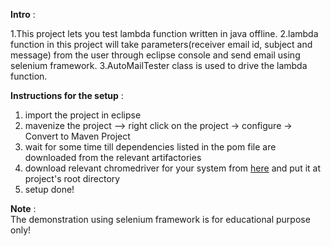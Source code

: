 **Intro** :  

1.This project lets you test lambda function written in java offline.
2.lambda function in this project will take parameters(receiver email id, subject and message) from the user through eclipse console and send email using selenium framework.
3.AutoMailTester class is used to drive the lambda function.



**Instructions for the setup** :  
1. import the project in eclipse
2. mavenize the project --> right click on the project -> configure -> Convert to Maven Project
3. wait for some time till dependencies listed in the pom file are downloaded from the relevant artifactories
4. download relevant chromedriver for your system from [here](https://chromedriver.chromium.org/downloads) and put it at project's root directory
5. setup done!


**Note** :  
The demonstration using selenium framework is for educational purpose only!
